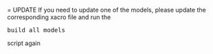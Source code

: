 = UPDATE
If you need to update one of the models, please update the corresponding
xacro file and run the <pre>build_all_models</pre> script again
